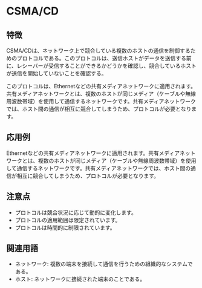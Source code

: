 

# CSMA/CD
## 特徴
CSMA/CDは、ネットワーク上で競合している複数のホストの通信を制御するためのプロトコルである。このプロトコルは、送信ホストがデータを送信する前に、レシーバーが受信することができるかどうかを確認し、競合しているホストが送信を開始していないことを確認する。

このプロトコルは、Ethernetなどの共有メディアネットワークに適用されます。共有メディアネットワークとは、複数のホストが同じメディア（ケーブルや無線周波数帯域）を使用して通信するネットワークです。共有メディアネットワークでは、ホスト間の通信が相互に競合してしまうため、プロトコルが必要となります。

## 応用例
Ethernetなどの共有メディアネットワークに適用されます。共有メディアネットワークとは、複数のホストが同じメディア（ケーブルや無線周波数帯域）を使用して通信するネットワークです。共有メディアネットワークでは、ホスト間の通信が相互に競合してしまうため、プロトコルが必要となります。

## 注意点
- プロトコルは競合状況に応じて動的に変化します。
- プロトコルの適用範囲は限定されています。
- プロトコルは時間的に制限されています。

## 関連用語
- ネットワーク: 複数の端末を接続して通信を行うための組織的なシステムである。
- ホスト: ネットワークに接続された端末のことである。